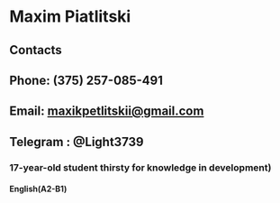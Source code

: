 # Maxim Piatlitski
## Contacts
## Phone: (375) 257-085-491
## Email: maxikpetlitskii@gmail.com
## Telegram : @Light3739
### 17-year-old student thirsty for knowledge in development)
#### English(A2-B1)
